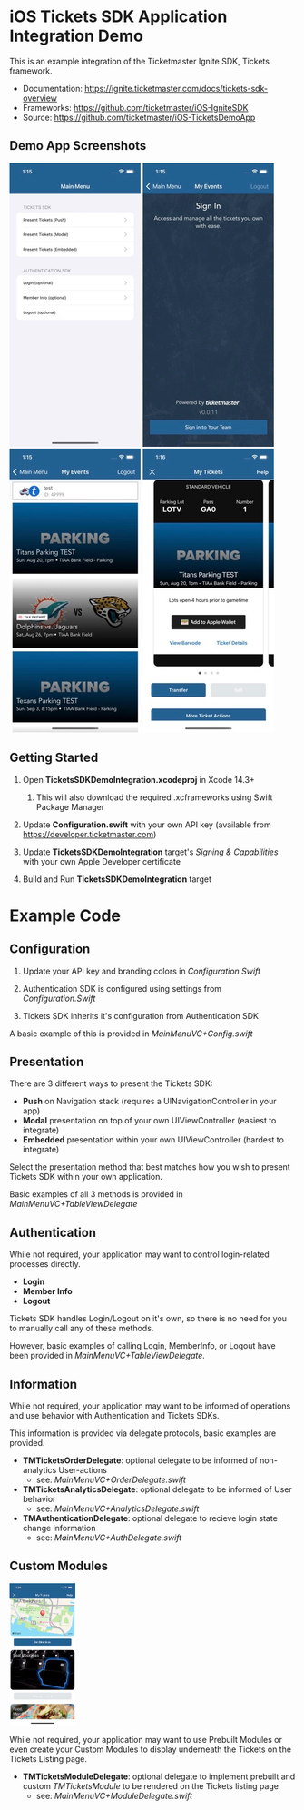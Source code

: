 # iOS Tickets SDK Application Integration Demo

This is an example integration of the Ticketmaster Ignite SDK, Tickets framework.

* Documentation: https://ignite.ticketmaster.com/docs/tickets-sdk-overview
* Frameworks: https://github.com/ticketmaster/iOS-IgniteSDK
* Source: https://github.com/ticketmaster/iOS-TicketsDemoApp

## Demo App Screenshots

<img src="Screenshots/MainMenu.jpg" alt="Main Menu" /> <img src="Screenshots/Login.jpg" alt="Login" /> <img src="Screenshots/Events.jpg" alt="Events Listing Page" /> <img src="Screenshots/Tickets.jpg" alt="Tickets Listing Page" />


## Getting Started

1. Open **TicketsSDKDemoIntegration.xcodeproj** in Xcode 14.3+
   1. This will also download the required .xcframeworks using Swift Package Manager

2. Update **Configuration.swift** with your own API key (available from https://developer.ticketmaster.com)

3. Update **TicketsSDKDemoIntegration** target's _Signing & Capabilities_ with your own Apple Developer certificate

4. Build and Run **TicketsSDKDemoIntegration** target


# Example Code

## Configuration

1. Update your API key and branding colors in _Configuration.Swift_

2. Authentication SDK is configured using settings from _Configuration.Swift_

3. Tickets SDK inherits it's configuration from Authentication SDK

A basic example of this is provided in _MainMenuVC+Config.swift_


## Presentation

There are 3 different ways to present the Tickets SDK:
* **Push** on Navigation stack (requires a UINavigationController in your app)
* **Modal** presentation on top of your own UIViewController (easiest to integrate)
* **Embedded** presentation within your own UIViewController (hardest to integrate)

Select the presentation method that best matches how you wish to present Tickets SDK within your own application.

Basic examples of all 3 methods is provided in _MainMenuVC+TableViewDelegate_


## Authentication

While not required, your application may want to control login-related processes directly.

* **Login**
* **Member Info**
* **Logout**

Tickets SDK handles Login/Logout on it's own, so there is no need for you to manually call any of these methods.

However, basic examples of calling Login, MemberInfo, or Logout have been provided in  _MainMenuVC+TableViewDelegate_.


## Information

While not required, your application may want to be informed of operations and use behavior with Authentication and Tickets SDKs.

This information is provided via delegate protocols, basic examples are provided.

* **TMTicketsOrderDelegate**: optional delegate to be informed of non-analytics User-actions
    - see: _MainMenuVC+OrderDelegate.swift_
* **TMTicketsAnalyticsDelegate**: optional delegate to be informed of User behavior
    - see: _MainMenuVC+AnalyticsDelegate.swift_
* **TMAuthenticationDelegate**: optional delegate to recieve login state change information
    - see: _MainMenuVC+AuthDelegate.swift_


## Custom Modules

<img src="Screenshots/Modules.jpg" alt="Custom Modules" style="zoom:50%;" />

While not required, your application may want to use Prebuilt Modules or even create your Custom Modules to display underneath the Tickets on the Tickets Listing page.

* **TMTicketsModuleDelegate**: optional delegate to implement prebuilt and custom _TMTicketsModule_ to be rendered on the Tickets listing page
    - see: _MainMenuVC+ModuleDelegate.swift_
